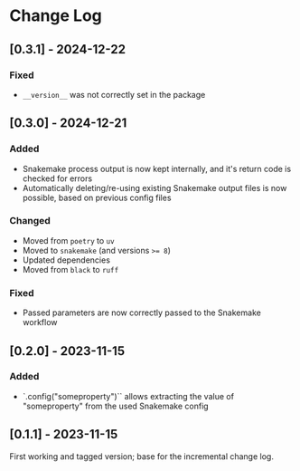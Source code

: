 # Change Log

## [0.3.1] - 2024-12-22

### Fixed

- `__version__` was not correctly set in the package

## [0.3.0] - 2024-12-21

### Added

- Snakemake process output is now kept internally, and it's return code is checked for errors
- Automatically deleting/re-using existing Snakemake output files is now possible, based on previous config files

### Changed

- Moved from `poetry` to `uv`
- Moved to `snakemake` (and versions `>= 8`)
- Updated dependencies
- Moved from `black` to `ruff`

### Fixed

- Passed parameters are now correctly passed to the Snakemake workflow

## [0.2.0] - 2023-11-15

### Added

- `.config("someproperty")`` allows extracting the value of "someproperty" from the used Snakemake config

## [0.1.1] - 2023-11-15

First working and tagged version; base for the incremental change log.
